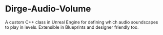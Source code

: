 # Dirge-Audio-Volume
A custom C++ class in Unreal Engine for defining which audio soundscapes to play in levels. Extensible in Blueprints and designer friendly too.
